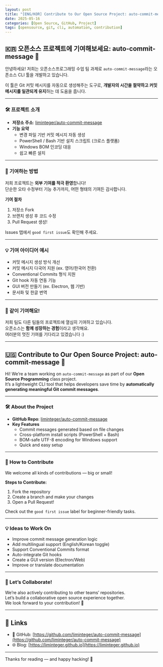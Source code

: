 ```yaml
---
layout: post
title: "[ENG/KOR] Contribute to Our Open Source Project: auto-commit-message"
date: 2025-05-16
categories: [Open Source, GitHub, Project]
tags: [opensource, git, cli, automation, contribution]
---
```


## 🇰🇷 오픈소스 프로젝트에 기여해보세요: auto-commit-message 🚀

안녕하세요! 저희는 오픈소스프로그래밍 수업 팀 과제로 `auto-commit-message`라는 오픈소스 CLI 툴을 개발하고 있습니다.

이 툴은 Git 커밋 메시지를 자동으로 생성해주는 도구로, **개발자의 시간을 절약하고 커밋 메시지를 일관되게 유지**하는 데 도움을 줍니다.

---

### 🛠 프로젝트 소개

- **저장소 주소**: [liminteger/auto-commit-message](https://github.com/liminteger/auto-commit-message)
- **기능 요약**
  - 변경 파일 기반 커밋 메시지 자동 생성
  - PowerShell / Bash 기반 설치 스크립트 (크로스 플랫폼)
  - Windows BOM 인코딩 대응
  - 쉽고 빠른 설치

---

### 💬 기여하는 방법

저희 프로젝트는 **외부 기여를 적극 환영**합니다!  
단순한 오타 수정부터 기능 추가까지, 어떤 형태의 기여든 감사합니다.

**기여 절차**

1. 저장소 Fork
2. 브랜치 생성 후 코드 수정
3. Pull Request 생성!

Issues 탭에서 `good first issue`도 확인해 주세요.

---

### 💡 기여 아이디어 예시

- 커밋 메시지 생성 방식 개선
- 커밋 메시지 다국어 지원 (ex. 영어/한국어 전환)
- Conventional Commits 형식 지원
- Git hook 자동 연동 기능
- GUI 버전 만들기 (ex. Electron, 웹 기반)
- 문서화 및 한글 번역

---

### 🙌 같이 기여해요!

저희 팀도 다른 팀들의 프로젝트에 열심히 기여하고 있습니다.  
오픈소스는 **함께 성장하는 경험**이라고 생각해요.  
여러분의 멋진 기여를 기다리고 있겠습니다 :)

---

## 🇺🇸 Contribute to Our Open Source Project: auto-commit-message 🚀

Hi! We’re a team working on `auto-commit-message` as part of our **Open Source Programming** class project.  
It’s a lightweight CLI tool that helps developers save time by **automatically generating meaningful Git commit messages**.

---

### 🛠 About the Project

- **GitHub Repo**: [liminteger/auto-commit-message](https://github.com/liminteger/auto-commit-message)
- **Key Features**
  - Commit messages generated based on file changes
  - Cross-platform install scripts (PowerShell + Bash)
  - BOM-safe UTF-8 encoding for Windows support
  - Quick and easy setup

---

### 💬 How to Contribute

We welcome all kinds of contributions — big or small!

**Steps to Contribute:**

1. Fork the repository
2. Create a branch and make your changes
3. Open a Pull Request!

Check out the `good first issue` label for beginner-friendly tasks.

---

### 💡 Ideas to Work On

- Improve commit message generation logic
- Add multilingual support (English/Korean toggle)
- Support Conventional Commits format
- Auto-integrate Git hooks
- Create a GUI version (Electron/Web)
- Improve or translate documentation

---

### 🙌 Let’s Collaborate!

We’re also actively contributing to other teams’ repositories.  
Let’s build a collaborative open source experience together.  
We look forward to your contribution! 🙌

---

## 🔗 Links

- 📌 GitHub: [https://github.com/liminteger/auto-commit-message](https://github.com/liminteger/auto-commit-message)
- 🌐 Blog: [https://liminteger.github.io](https://liminteger.github.io)

---

Thanks for reading — and happy hacking! 🚀

